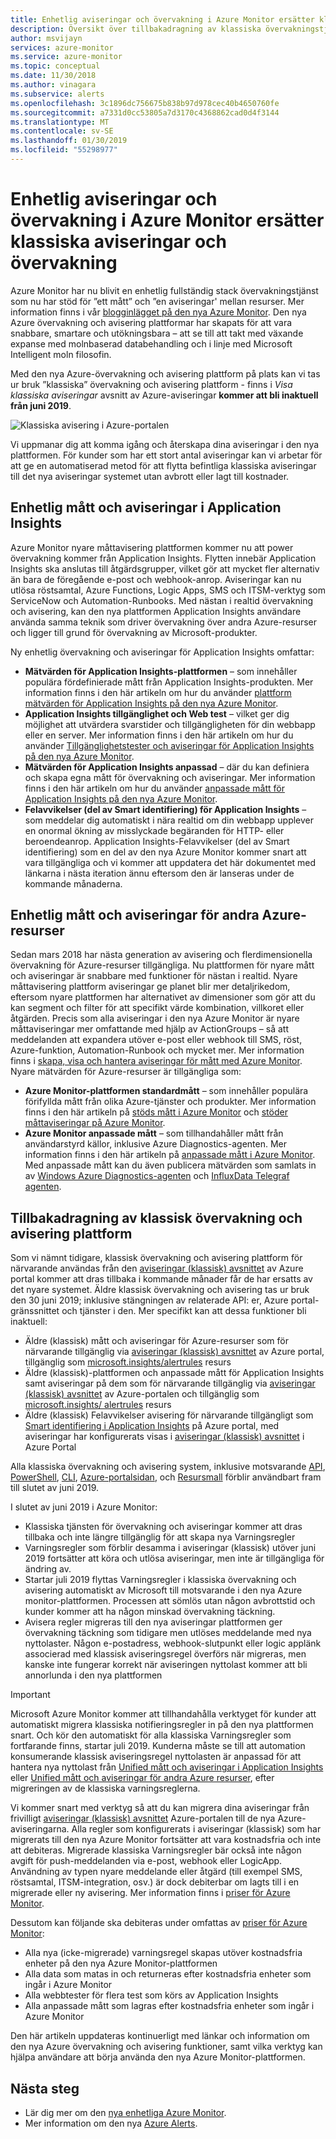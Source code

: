 ```yaml
---
title: Enhetlig aviseringar och övervakning i Azure Monitor ersätter klassiska aviseringar och övervakning
description: Översikt över tillbakadragning av klassiska övervakningstjänster och funktioner som tidigare visas i Azure-portalen under aviseringar (klassisk). Klassisk aviseringar och övervakning innehåller klassiska måttaviseringar för Azure-resurser, klassiska måttaviseringar för Application Insights, klassiska webbtest aviseringar för Application Insights, klassiska anpassat mått-baserade aviseringar för Application Insights och klassisk aviseringar för Application Insights SmartDetection v1
author: msvijayn
services: azure-monitor
ms.service: azure-monitor
ms.topic: conceptual
ms.date: 11/30/2018
ms.author: vinagara
ms.subservice: alerts
ms.openlocfilehash: 3c1896dc756675b838b97d978cec40b4650760fe
ms.sourcegitcommit: a7331d0cc53805a7d3170c4368862cad0d4f3144
ms.translationtype: MT
ms.contentlocale: sv-SE
ms.lasthandoff: 01/30/2019
ms.locfileid: "55298977"
---
```

# <a name="unified-alerting--monitoring-in-azure-monitor-replaces-classic-alerting--monitoring"></a>Enhetlig aviseringar och övervakning i Azure Monitor ersätter klassiska aviseringar och övervakning

Azure Monitor har nu blivit en enhetlig fullständig stack övervakningstjänst som nu har stöd för ”ett mått” och ”en aviseringar' mellan resurser. Mer information finns i vår [blogginlägget på den nya Azure Monitor](https://azure.microsoft.com/blog/new-full-stack-monitoring-capabilities-in-azure-monitor/). Den nya Azure övervakning och avisering plattformar har skapats för att vara snabbare, smartare och utökningsbara – att se till att takt med växande expanse med molnbaserad databehandling och i linje med Microsoft Intelligent moln filosofin. 

Med den nya Azure-övervakning och avisering plattform på plats kan vi tas ur bruk ”klassiska” övervakning och avisering plattform - finns i *Visa klassiska aviseringar* avsnitt av Azure-aviseringar **kommer att bli inaktuell från juni 2019**.

 ![Klassiska avisering i Azure-portalen](media/monitoring-classic-retirement/monitor-alert-screen2.png) 

Vi uppmanar dig att komma igång och återskapa dina aviseringar i den nya plattformen. För kunder som har ett stort antal aviseringar kan vi arbetar för att ge en automatiserad metod för att flytta befintliga klassiska aviseringar till det nya aviseringar systemet utan avbrott eller lagt till kostnader.

## <a name="unified-metrics-and-alerts-in-application-insights"></a>Enhetlig mått och aviseringar i Application Insights

Azure Monitor nyare måttavisering plattformen kommer nu att power övervakning kommer från Application Insights. Flytten innebär Application Insights ska anslutas till åtgärdsgrupper, vilket gör att mycket fler alternativ än bara de föregående e-post och webhook-anrop. Aviseringar kan nu utlösa röstsamtal, Azure Functions, Logic Apps, SMS och ITSM-verktyg som ServiceNow och Automation-Runbooks. Med nästan i realtid övervakning och avisering, kan den nya plattformen Application Insights användare använda samma teknik som driver övervakning över andra Azure-resurser och ligger till grund för övervakning av Microsoft-produkter.

Ny enhetlig övervakning och aviseringar för Application Insights omfattar:

- **Mätvärden för Application Insights-plattformen** – som innehåller populära fördefinierade mått från Application Insights-produkten. Mer information finns i den här artikeln om hur du använder [plattform mätvärden för Application Insights på den nya Azure Monitor](../../azure-monitor/app/pre-aggregated-metrics-log-metrics.md#pre-aggregated-metrics).
- **Application Insights tillgänglighet och Web test** – vilket ger dig möjlighet att utvärdera svarstider och tillgängligheten för din webbapp eller en server. Mer information finns i den här artikeln om hur du använder [Tillgänglighetstester och aviseringar för Application Insights på den nya Azure Monitor](../../azure-monitor/app/monitor-web-app-availability.md).
- **Mätvärden för Application Insights anpassad** – där du kan definiera och skapa egna mått för övervakning och aviseringar. Mer information finns i den här artikeln om hur du använder [anpassade mått för Application Insights på den nya Azure Monitor](../../azure-monitor/app/pre-aggregated-metrics-log-metrics.md#custom-metrics-dimensions-and-pre-aggregation).
- **Felavvikelser (del av Smart identifiering) för Application Insights** – som meddelar dig automatiskt i nära realtid om din webbapp upplever en onormal ökning av misslyckade begäranden för HTTP- eller beroendeanrop. Application Insights-Felavvikelser (del av Smart identifiering) som en del av den nya Azure Monitor kommer snart att vara tillgängliga och vi kommer att uppdatera det här dokumentet med länkarna i nästa iteration ännu eftersom den är lanseras under de kommande månaderna.

## <a name="unified-metrics-and-alerts-for-other-azure-resources"></a>Enhetlig mått och aviseringar för andra Azure-resurser

Sedan mars 2018 har nästa generation av avisering och flerdimensionella övervakning för Azure-resurser tillgängliga. Nu plattformen för nyare mått och aviseringar är snabbare med funktioner för nästan i realtid. Nyare måttavisering plattform aviseringar ge planet blir mer detaljrikedom, eftersom nyare plattformen har alternativet av dimensioner som gör att du kan segment och filter för att specifikt värde kombination, villkoret eller åtgärden. Precis som alla aviseringar i den nya Azure Monitor är nyare måttaviseringar mer omfattande med hjälp av ActionGroups – så att meddelanden att expandera utöver e-post eller webhook till SMS, röst, Azure-funktion, Automation-Runbook och mycket mer. Mer information finns i [skapa, visa och hantera aviseringar för mått med Azure Monitor](../../azure-monitor/platform/alerts-metric.md).
Nyare mätvärden för Azure-resurser är tillgängliga som:

- **Azure Monitor-plattformen standardmått** – som innehåller populära förifyllda mått från olika Azure-tjänster och produkter. Mer information finns i den här artikeln på [stöds mått i Azure Monitor](../../azure-monitor/platform/alerts-metric-near-real-time.md#metrics-and-dimensions-supported) och [stöder måttaviseringar på Azure Monitor](../../azure-monitor/platform/alerts-metric-overview.md#supported-resource-types-for-metric-alerts).
- **Azure Monitor anpassade mått** – som tillhandahåller mått från användarstyrd källor, inklusive Azure Diagnostics-agenten. Mer information finns i den här artikeln på [anpassade mått i Azure Monitor](../../azure-monitor/platform/metrics-custom-overview.md). Med anpassade mått kan du även publicera mätvärden som samlats in av [Windows Azure Diagnostics-agenten](../../azure-monitor/platform/collect-custom-metrics-guestos-resource-manager-vm.md) och [InfluxData Telegraf agenten](../../azure-monitor/platform/collect-custom-metrics-linux-telegraf.md).

## <a name="retirement-of-classic-monitoring-and-alerting-platform"></a>Tillbakadragning av klassisk övervakning och avisering plattform

Som vi nämnt tidigare, klassisk övervakning och avisering plattform för närvarande användas från den [aviseringar (klassisk) avsnittet](../../azure-monitor/platform/alerts-classic.overview.md) av Azure portal kommer att dras tillbaka i kommande månader får de har ersatts av det nyare systemet.
Äldre klassisk övervakning och avisering tas ur bruk den 30 juni 2019; inklusive stängningen av relaterade API: er, Azure portal-gränssnittet och tjänster i den. Mer specifikt kan att dessa funktioner bli inaktuell:

- Äldre (klassisk) mått och aviseringar för Azure-resurser som för närvarande tillgänglig via [aviseringar (klassisk) avsnittet](../../azure-monitor/platform/alerts-classic.overview.md) av Azure portal, tillgänglig som [microsoft.insights/alertrules](https://docs.microsoft.com/rest/api/monitor/alertrules) resurs
- Äldre (klassisk)-plattformen och anpassade mått för Application Insights samt aviseringar på dem som för närvarande tillgänglig via [aviseringar (klassisk) avsnittet](../../azure-monitor/platform/alerts-classic.overview.md) av Azure-portalen och tillgänglig som [microsoft.insights/ alertrules](https://docs.microsoft.com/rest/api/monitor/alertrules) resurs
- Äldre (klassisk) Felavvikelser avisering för närvarande tillgängligt som [Smart identifiering i Application Insights](../../azure-monitor/app/proactive-diagnostics.md) på Azure portal, med aviseringar har konfigurerats visas i [aviseringar (klassisk) avsnittet](../../azure-monitor/platform/alerts-classic.overview.md) i Azure Portal

Alla klassiska övervakning och avisering system, inklusive motsvarande [API](https://msdn.microsoft.com/library/azure/dn931945.aspx), [PowerShell](../../azure-monitor/platform/alerts-classic-portal.md), [CLI](../../azure-monitor/platform/alerts-classic-portal.md), [Azure-portalsidan](../../azure-monitor/platform/alerts-classic-portal.md), och [ Resursmall](../../azure-monitor/platform/alerts-enable-template.md) förblir användbart fram till slutet av juni 2019. 

I slutet av juni 2019 i Azure Monitor:

- Klassiska tjänsten för övervakning och aviseringar kommer att dras tillbaka och inte längre tillgänglig för att skapa nya Varningsregler
- Varningsregler som förblir desamma i aviseringar (klassisk) utöver juni 2019 fortsätter att köra och utlösa aviseringar, men inte är tillgängliga för ändring av.
- Startar juli 2019 flyttas Varningsregler i klassiska övervakning och avisering automatiskt av Microsoft till motsvarande i den nya Azure monitor-plattformen. Processen att sömlös utan någon avbrottstid och kunder kommer att ha någon minskad övervakning täckning.
- Avisera regler migreras till den nya aviseringar plattformen ger övervakning täckning som tidigare men utlöses meddelande med nya nyttolaster. Någon e-postadress, webhook-slutpunkt eller logic applänk associerad med klassisk aviseringsregel överförs när migreras, men kanske inte fungerar korrekt när aviseringen nyttolast kommer att bli annorlunda i den nya plattformen

> [!IMPORTANT]
> Microsoft Azure Monitor kommer att tillhandahålla verktyget för kunder att automatiskt migrera klassiska notifieringsregler in på den nya plattformen snart. Och kör den automatiskt för alla klassiska Varningsregler som fortfarande finns, startar juli 2019. Kunderna måste se till att automation konsumerande klassisk aviseringsregel nyttolasten är anpassad för att hantera nya nyttolast från [Unified mått och aviseringar i Application Insights](#unified-metrics-and-alerts-in-application-insights) eller [Unified mått och aviseringar för andra Azure resurser](#unified-metrics-and-alerts-for-other-azure-resources), efter migreringen av de klassiska varningsreglerna. 

Vi kommer snart med verktyg så att du kan migrera dina aviseringar från frivilligt [aviseringar (klassisk) avsnittet](../../azure-monitor/platform/alerts-classic.overview.md) Azure-portalen till de nya Azure-aviseringarna. Alla regler som konfigurerats i aviseringar (klassisk) som har migrerats till den nya Azure Monitor fortsätter att vara kostnadsfria och inte att debiteras. Migrerade klassiska Varningsregler bär också inte någon avgift för push-meddelanden via e-post, webhook eller LogicApp. Användning av typen nyare meddelande eller åtgärd (till exempel SMS, röstsamtal, ITSM-integration, osv.) är dock debiterbar om lagts till i en migrerade eller ny avisering. Mer information finns i [priser för Azure Monitor](https://azure.microsoft.com/pricing/details/monitor/).

Dessutom kan följande ska debiteras under omfattas av [priser för Azure Monitor](https://azure.microsoft.com/pricing/details/monitor/):

- Alla nya (icke-migrerade) varningsregel skapas utöver kostnadsfria enheter på den nya Azure Monitor-plattformen
- Alla data som matas in och returneras efter kostnadsfria enheter som ingår i Azure Monitor
- Alla webbtester för flera test som körs av Application Insights
- Alla anpassade mått som lagras efter kostnadsfria enheter som ingår i Azure Monitor

Den här artikeln uppdateras kontinuerligt med länkar och information om den nya Azure övervakning och avisering funktioner, samt vilka verktyg kan hjälpa användare att börja använda den nya Azure Monitor-plattformen.


## <a name="next-steps"></a>Nästa steg

* Lär dig mer om den [nya enhetliga Azure Monitor](../../azure-monitor/overview.md).
* Mer information om den nya [Azure Alerts](../../azure-monitor/platform/alerts-overview.md).

